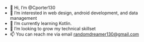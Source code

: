 - 👋 Hi, I’m @Cporter130
- 👀 I’m interested in web design, android development, and data management
- 🌱 I’m currently learning Kotlin.
- 💞️ I’m looking to grow my technical skillset
- 📫 You can reach me via email randomdreamer130@gmail.com

<!---
Cporter130/Cporter130 is a ✨ special ✨ repository because its `README.md` (this file) appears on your GitHub profile.
You can click the Preview link to take a look at your changes.
--->

